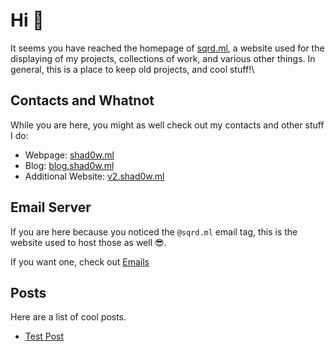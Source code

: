 # Hi 👋

It seems you have reached the homepage of [sqrd.ml](sqrd.ml), a website used for the displaying of my projects, collections of work, and various other things. In general, this is a place to keep old projects, and cool stuff!\
## Contacts and Whatnot

While you are here, you might as well check out my contacts and other stuff I do:

- Webpage: [shad0w.ml](https://www.shad0w.ml)
- Blog: [blog.shad0w.ml](https://blog.shad0w.ml)
- Additional Website: [v2.shad0w.ml](https://v2.shad0w.ml)
## Email Server

If you are here because you noticed the `@sqrd.ml` email tag, this is the website used to host those as well 😎.

If you want one, check out [Emails](../x-squared.github.io/projects/emails)

## Posts

Here are a list of cool posts.

- [Test Post](../x-squared.github.io/posts/test%20post)
